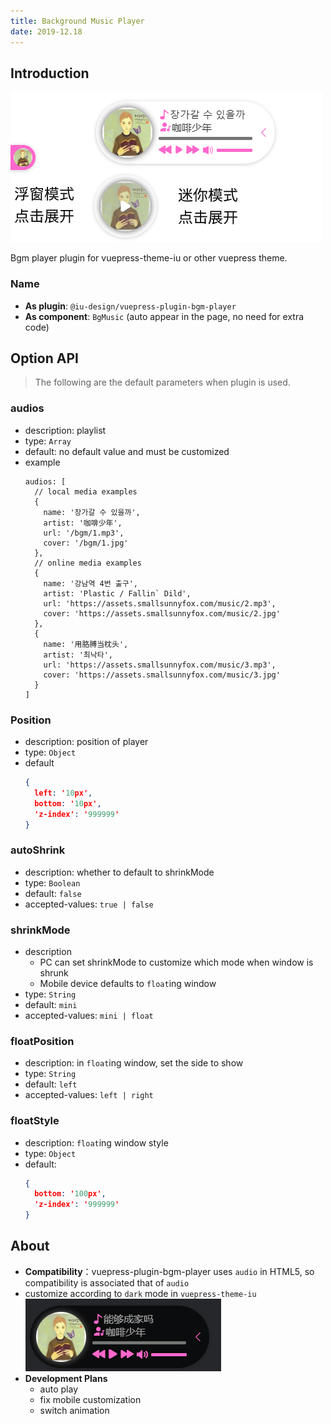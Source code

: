 ```yaml
---
title: Background Music Player
date: 2019-12.18
---
```


## Introduction

![demo.png](./images/bgm.png)

Bgm player plugin for vuepress-theme-iu or other vuepress theme.  

### Name

- **As plugin**: `@iu-design/vuepress-plugin-bgm-player`
- **As component**: `BgMusic` (auto appear in the page, no need for extra code)

## Option API

> The following are the default parameters when plugin is used.

### audios

- description: playlist
- type: `Array`
- default: no default value and must be customized
- example
  ```
  audios: [
    // local media examples
    {
      name: '장가갈 수 있을까',
      artist: '咖啡少年',
      url: '/bgm/1.mp3',
      cover: '/bgm/1.jpg'
    },
    // online media examples
    {
      name: '강남역 4번 출구',
      artist: 'Plastic / Fallin` Dild',
      url: 'https://assets.smallsunnyfox.com/music/2.mp3',
      cover: 'https://assets.smallsunnyfox.com/music/2.jpg'
    },
    {
      name: '用胳膊当枕头',
      artist: '최낙타',
      url: 'https://assets.smallsunnyfox.com/music/3.mp3',
      cover: 'https://assets.smallsunnyfox.com/music/3.jpg'
    }
  ]  
  ```

### Position

- description: position of player
- type: `Object`
- default
  ``` json
  { 
    left: '10px',
    bottom: '10px',
    'z-index': '999999'
  }
  ```

### autoShrink

- description: whether to default to shrinkMode
- type: `Boolean`
- default: `false`
- accepted-values: `true | false`

### shrinkMode

- description
  - PC can set shrinkMode to customize which mode when window is shrunk
  - Mobile device defaults to `float`ing window
- type: `String`
- default: `mini`
- accepted-values: `mini | float`

### floatPosition

- description: in `float`ing window, set the side to show
- type: `String`
- default: `left`
- accepted-values: `left | right`

### floatStyle

- description: `float`ing window style
- type: `Object`
- default:
  ```json
  { 
    bottom: '100px',
    'z-index': '999999'
  }
  ```

## About

- **Compatibility**：vuepress-plugin-bgm-player uses `audio` in HTML5, so compatibility is associated that of `audio`
- customize according to `dark` mode in `vuepress-theme-iu`
  ![dark.png](./images/darkBgm.png)
- **Development Plans**
  - auto play
  - fix mobile customization
  - switch animation
